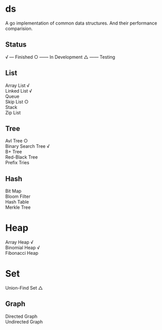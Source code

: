 # ds
A go implementation of common data structures. And their performance comparision.
## Status
√ — Finished ○ —— In Development △ —— Testing
## List
Array List √<br/>
Linked List √<br/>
Queue<br/>
Skip List ○<br/>
Stack<br/>
Zip List<br/>
## Tree
Avl Tree ○<br/>
Binary Search Tree √<br/>
B+ Tree<br/>
Red-Black Tree<br/>
Prefix Tries<br/>
## Hash
Bit Map<br/>
Bloom Filter<br/>
Hash Table<br/>
Merkle Tree<br/>
# Heap
Array Heap √<br/>
Binomial Heap √<br/>
Fibonacci Heap<br/>
# Set
Union-Find Set △<br/>
## Graph
Directed Graph<br/>
Undirected Graph<br/>
